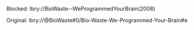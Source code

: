 Blocked: lbry://BioWaste--WeProgrammedYourBrain(2008)

Original: lbry://@BioWaste#0/Bio-Waste-We-Programmed-Your-Brain#e
